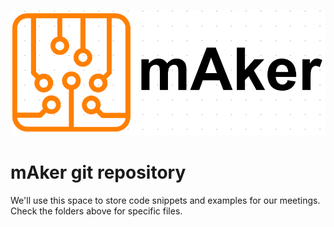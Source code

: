 ![mAker](images/logo.png)
# mAker git repository

We'll use this space to store code snippets and examples for our meetings. Check the folders above for specific files.